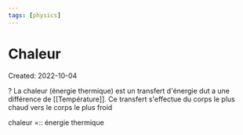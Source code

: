 ```yaml
---
tags: [physics] 
---
```

# Chaleur
Created: 2022-10-04

?
La chaleur (énergie thermique) est un transfert d'énergie dut a une différence de [[Température]]. Ce transfert s'effectue du corps le plus chaud vers le corps le plus froid
<!--SR:!2023-09-27,141,170-->

chaleur =:: énergie thermique
<!--SR:!2023-06-06,145,264-->
